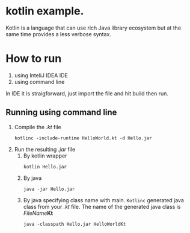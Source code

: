 kotlin example.
========================  
Kotlin is a language that can use rich Java library ecosystem but at the same time
provides a less verbose syntax.

How to run
==========

 1. using InteliJ IDEA IDE
 2. using command line

  
In IDE it is straigforward, just import the file and hit build then run.

Running using command line
--------------------------
1. Compile the *.kt* file
    ```
    kotlinc -include-runtime HelloWorld.kt -d Hello.jar
    ```
2.  Run the resulting *.jar* file
    1. By kotlin wrapper
        ```
        kotlin Hello.jar
        ```
    2. By java
        ```
       java -jar Hello.jar
        ```
    3. By java specifying class name with main. `Kotlinc` generated java class from
    your *.kt* file. The name of the generated java class is *FileName***Kt**
        ```
        java -classpath Hello.jar HelloWorldKt
        ```

